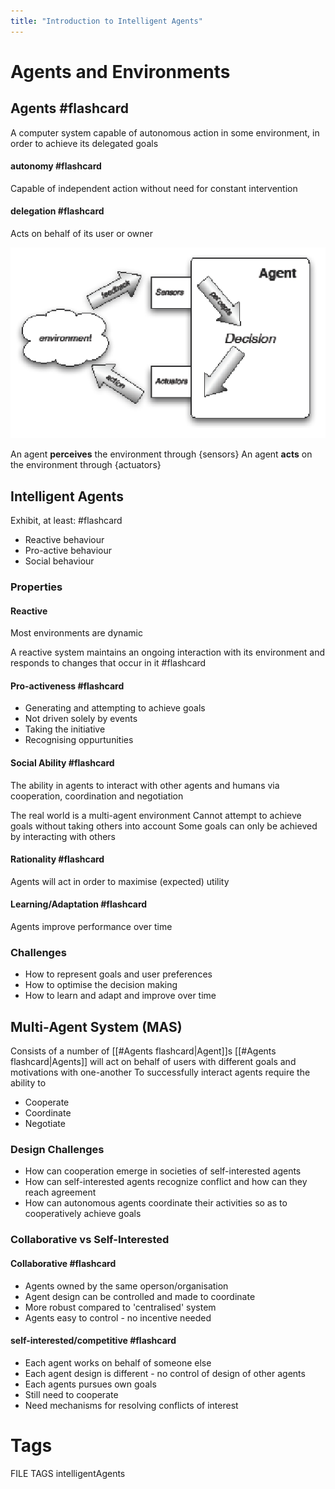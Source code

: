 ```yaml
---
title: "Introduction to Intelligent Agents"
---
```


# Agents and Environments

## Agents #flashcard
A computer system capable of autonomous action in some environment, in order to achieve its delegated goals

#### autonomy #flashcard 
Capable of independent action without need for constant intervention

#### delegation #flashcard 
Acts on behalf of its user or owner

![|400](content/notes/Uni%20Content/Intelligent%20Agents/Images/Pasted%20image%2020221007150609.png)

An agent **perceives** the environment through {sensors}
An agent **acts** on the environment through {actuators}

## Intelligent Agents

Exhibit, at least: #flashcard 
- Reactive behaviour
- Pro-active behaviour
- Social behaviour

### Properties

#### Reactive
Most environments are dynamic

A reactive system maintains an ongoing interaction with its environment and responds to changes that occur in it #flashcard 

#### Pro-activeness #flashcard 
- Generating and attempting to achieve goals
- Not driven solely by events
- Taking the initiative
- Recognising oppurtunities

#### Social Ability #flashcard 
The ability in agents to interact with other agents and humans via cooperation, coordination and negotiation

The real world is a multi-agent environment
Cannot attempt to achieve goals without taking others into account
Some goals can only be achieved by interacting with others

#### Rationality #flashcard 
Agents will act in order to maximise (expected) utility

#### Learning/Adaptation #flashcard 
Agents improve performance over time

### Challenges
- How to represent goals and user preferences
- How to optimise the decision making
- How to learn and adapt and improve over time

## Multi-Agent System (MAS)
Consists of a number of [[#Agents flashcard|Agent]]s
[[#Agents flashcard|Agents]] will act on behalf of users with different goals and motivations with one-another
To successfully interact agents require the ability to
- Cooperate
- Coordinate
- Negotiate

### Design Challenges
- How can cooperation emerge in societies of self-interested agents
- How can self-interested agents recognize conflict and how can they reach agreement
- How can autonomous agents coordinate their activities so as to cooperatively achieve goals

### Collaborative vs Self-Interested

#### Collaborative #flashcard 
- Agents owned by the same operson/organisation
- Agent design can be controlled and made to coordinate
- More robust compared to 'centralised' system
- Agents easy to control - no incentive needed

#### self-interested/competitive #flashcard 
- Each agent works on behalf of someone else
- Each agent design is different - no control of design of other agents
- Each agents pursues own goals
- Still need to cooperate
- Need mechanisms for resolving conflicts of interest




# Tags
FILE TAGS intelligentAgents